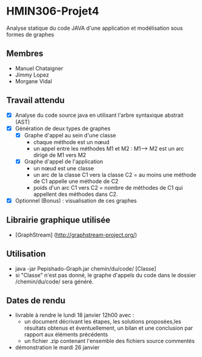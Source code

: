 # HMIN306-Projet4
Analyse statique du code JAVA d'une application  et modélisation sous formes de graphes

## Membres
- Manuel Chataigner
- Jimmy Lopez
- Morgane Vidal

## Travail attendu
- [x] Analyse du code source java en utilisant l'arbre syntaxique abstrait (AST)
-  [x] Génération de deux types de graphes
  - [x] Graphe d'appel au sein d'une classe
    - chaque méthode est un nœud
    - un appel entre les méthodes M1 et M2 : M1--> M2 est un arc dirigé de M1 vers M2
  - [x] Graphe d'appel de l'application
    - un nœud est une classe
    - un arc de la classe C1  vers la classe C2 = au moins une méthode de C1 appelle une méthode de C2
    - poids d'un arc C1 vers C2 = nombre de méthodes de C1 qui appellent des méthodes dans C2.
- [x] Optionnel (Bonus) : visualisation de ces graphes

## Librairie graphique utilisée
  - [GraphStream] (http://graphstream-project.org/)

## Utilisation
  - java -jar Pepishado-Graph.jar chemin/du/code/ [Classe]
  - si "Classe" n'est pas donné, le graphe d'appels du code dans le dossier /chemin/du/code/ sera généré.

## Dates de rendu
- livrable à rendre le lundi 18 janvier 12h00 avec :
  - un document décrivant les étapes, les solutions proposées,les résultats obtenus et éventuellement, un bilan et une conclusion par rapport aux éléments précédents
  -  un fichier .zip contenant l'ensemble des fichiers source commentés
- démonstration le mardi 26 janvier
